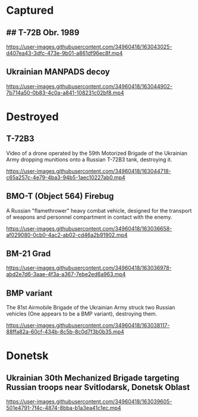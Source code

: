 # Captured

## ## T-72B Obr. 1989

https://user-images.githubusercontent.com/34960418/163043025-d407ea43-3dfc-473e-9b01-a861df96ec8f.mp4


## Ukrainian MANPADS decoy

https://user-images.githubusercontent.com/34960418/163044902-7b714a50-0b83-4c0a-a841-108231c02bf8.mp4







# Destroyed

## T-72B3

Video of a drone operated by the 59th Motorized Brigade of the Ukrainian Army dropping munitions onto a Russian T-72B3 tank, destroying it.

https://user-images.githubusercontent.com/34960418/163044718-c65a257c-4e79-4ba3-94b5-1aec10227ab0.mp4




## BMO-T (Object 564) Firebug

A Russian "flamethrower" heavy combat vehicle, designed for the transport of weapons and personnel compartment in contact with the enemy.

https://user-images.githubusercontent.com/34960418/163036658-af029080-0cb0-4ac2-ab02-cd46a2b91902.mp4


## BM-21 Grad

https://user-images.githubusercontent.com/34960418/163036978-abd2e7d6-3aae-4f3a-a367-7ebe2ed6a963.mp4



## BMP variant

The 81st Airmobile Brigade of the Ukrainian Army struck two Russian vehicles (One appears to be a BMP variant), destroying them.

https://user-images.githubusercontent.com/34960418/163038117-88ffa82a-60cf-434b-8c5b-8c0d7f3b0b35.mp4


# Donetsk

## Ukrainian 30th Mechanized Brigade targeting Russian troops near Svitlodarsk, Donetsk Oblast

https://user-images.githubusercontent.com/34960418/163039605-501e4791-7f4c-4874-8bba-b1a3ea41c1ec.mp4

